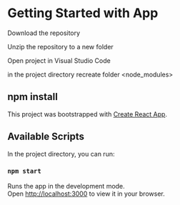 # Getting Started with App

Download the repository

Unzip the repository to a new folder

Open project in Visual Studio Code

in the project directory recreate folder <node_modules>

## npm install

This project was bootstrapped with [Create React App](https://github.com/facebook/create-react-app).

## Available Scripts

In the project directory, you can run:

### `npm start`

Runs the app in the development mode.\
Open [http://localhost:3000](http://localhost:3000) to view it in your browser.

